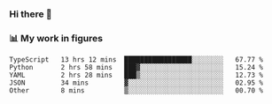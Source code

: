 ### Hi there 👋

### 📊 My work in figures

<!--START_SECTION:waka-->

```text
TypeScript   13 hrs 12 mins  █████████████████░░░░░░░░   67.77 %
Python       2 hrs 58 mins   ███▓░░░░░░░░░░░░░░░░░░░░░   15.24 %
YAML         2 hrs 28 mins   ███▒░░░░░░░░░░░░░░░░░░░░░   12.73 %
JSON         34 mins         ▓░░░░░░░░░░░░░░░░░░░░░░░░   02.95 %
Other        8 mins          ▒░░░░░░░░░░░░░░░░░░░░░░░░   00.70 %
```

<!--END_SECTION:waka-->
